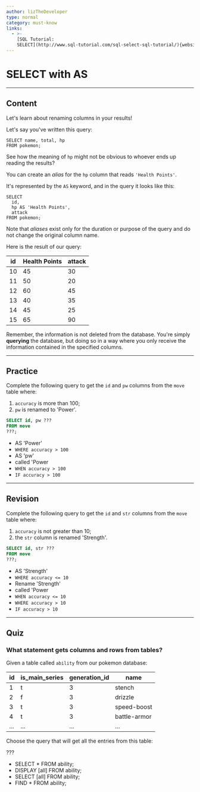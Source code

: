```yaml
---
author: lizTheDeveloper
type: normal
category: must-know
links:
  - >-
    [SQL Tutorial:
    SELECT](http://www.sql-tutorial.com/sql-select-sql-tutorial/){website}
---
```


# SELECT with AS


---

## Content

Let's learn about renaming columns in your results!

Let's say you've written this query:

```plain-text
SELECT name, total, hp
FROM pokemon;
```

See how the meaning of `hp` might not be obvious to whoever ends up reading the results? 

You can create an *alias* for the `hp` column that reads `'Health Points'`. 

It's represented by the `AS` keyword, and in the query it looks like this:

```plain-text
SELECT 
  id, 
  hp AS 'Health Points', 
  attack
FROM pokemon;
```

Note that *aliases* exist only for the duration or purpose of the query and do not change the original column name. 

Here is the result of our query:

| id | Health Points | attack |
| -- | ------------- | ------ |
| 10 | 45            | 30     |
| 11 | 50            | 20     |
| 12 | 60            | 45     |
| 13 | 40            | 35     |
| 14 | 45            | 25     |
| 15 | 65            | 90     |

Remember, the information is not deleted from the database. You're simply **querying** the database, but doing so in a way where you only receive the information contained in the specified columns.


---

## Practice

Complete the following query to get the `id` and `pw` columns from the `move` table where:

1. `accuracy` is more than 100;
2. `pw` is renamed to 'Power'.

```sql
SELECT id, pw ???
FROM move
???;
```

- AS 'Power'
- `WHERE accuracy > 100`
- AS 'pw'
- called 'Power
- `WHEN accuracy > 100`
- `IF accuracy > 100`


---

## Revision

Complete the following query to get the `id` and `str` columns from the `move` table where:

1. `accuracy` is not greater than 10;
2. the `str` column is renamed 'Strength'.

```sql
SELECT id, str ???
FROM move
???;
```

- AS 'Strength'
- `WHERE accuracy <= 10`
- Rename 'Strength'
- called 'Power
- `WHEN accuracy <= 10`
- `WHERE accuracy > 10`
- `IF accuracy > 10`


---

## Quiz

### What statement gets columns and rows from tables?


Given a table called `ability` from our pokemon database:

| id  | is_main_series | generation_id | name         |
| --- | -------------- | ------------- | ------------ |
| 1   | t              | 3             | stench       |
| 2   | f              | 3             | drizzle      |
| 3   | t              | 3             | speed-boost  |
| 4   | t              | 3             | battle-armor |
| ... | ...            | ...           | ...          |

Choose the query that will get all the entries from this table:

 ???

- SELECT * FROM ability;
- DISPLAY [all] FROM ability;
- SELECT [all] FROM ability;
- FIND * FROM ability;
